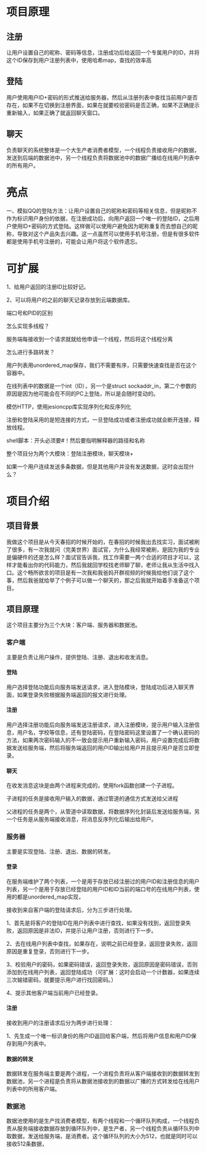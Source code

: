 # 项目原理

## 注册

让用户设置自己的昵称、密码等信息，注册成功后给返回一个专属用户的ID，并将这个ID保存到用户注册列表中，使用哈希map，查找的效率高

## 登陆

用户使用用户ID+密码的形式推送给服务器，然后从注册列表中查找当前用户是否存在，如果不在切换到注册界面，如果在就要校验密码是否正确，如果不正确提示重新输入，如果正确了就返回聊天窗口。

## 聊天

负责聊天的系统整体是一个大生产者消费者模型，一个线程负责接收用户的数据，发送到后端的数据池中，另一个线程负责将数据池中的数据广播给在线用户列表中的所有用户。

# 亮点

一、模拟QQ的登陆方法：让用户设置自己的昵称和密码等相关信息，但是昵称不作为标识用户身份的依据，在注册成功后，向用户返回一个唯一的登陆ID，之后用户使用ID+密码的方式登陆。这样做可以使用户避免因为昵称重复而去想自己的昵称，导致对这个产品失去兴趣。这一点虽然可以使用手机号注册，但是有很多软件都是使用手机号注册的，可能会让用户将这个软件遗忘。

# 可扩展

1、给用户返回的注册ID比较好记。

2、可以将用户的之前的聊天记录存放到云端数据库。



端口号和PID的区别



怎么实现多线程？

服务端每接收到一个请求就就给他申请一个线程，然后将这个线程分离

怎么进行多路转发？

用户列表用unordered_map保存，我们不需要有序，只需要快速查找是否在这个容器中。

在线列表中的数据是一个int（ID），另一个是struct sockaddr_in，第二个参数的原因是因为他可能会在不同的PC上登陆，所以是会随时变动的。



模仿HTTP，使用jesioncpp库实现序列化和反序列化



注册和登陆采用的是短连接的方式，一旦登陆成功或者注册成功就会断开连接，释放线程。



shell脚本：开头必须要#！然后要指明解释器的路径和名称

整个项目分为两个大模块：登陆注册模块，聊天模块+  



如果一个用户连续发送多条数据，但是其他用户并没有发送数据，这时会出现什么？



# 项目介绍

## 项目背景

我做这个项目是从今天春招的时候开始的，在春招的时候我出去找实习，面试被刷了很多，有一次我就问（完美世界）面试官，为什么我经常被刷，是因为我的专业是偏硬件的还是怎么样？面试官告诉我，找工作需要一两个合适的项目才可以，这样才能看出你的代码能力，然后我就回学校找老师聊了聊，老师让我从生活中找入口。这个畅所欲言的项目是有一次我和我爸妈开群视频的时候我给他们说了这个事，然后我爸就给举了个例子可以做一个聊天的，那之后我就开始着手准备这个项目。

## 项目原理

这个项目主要分为三个大块：客户端、服务器和数据池。

### **客户端**

主要是负责让用户操作，提供登陆、注册、退出和收发消息。

#### 登陆

用户选择登陆功能后向服务端发送请求，进入登陆模块，登陆成功后进入聊天界面，如果登录失败根据服务端返回的报文进行处理。

#### 注册

用户选择注册功能后向服务端发送注册请求，进入注册模块，提示用户输入注册信息，用户名，学校等信息，还有登陆密码，在登陆密码这里设置了一个确认密码的方法，如果两次密码输入的不一致会提示用户重新输入密码，用户设置完成后将数据发送给服务端，然后将服务端返回的用户ID输出给用户并且提示用户是否立即登录。

#### 聊天

在收发消息这块是由两个进程来完成的，使用fork函数创建一个子进程。

子进程的任务是接收用户输入的数据，通过管道的通信方式发送给父进程

父进程的任务是两个，从管道中读取数据，将数据序列化封装后发送给服务端，另一个任务是从服务端接收消息，将消息反序列化后输出给用户。

### **服务器**

主要是实现登陆、注册、退出、数据的转发。

#### 登录

在服务端维护了两个列表，一个是用于存放已经注册过的用户ID和注册信息的用户列表，另一个是用于存放已经登陆的用户ID和ID当前的端口号的在线用户列表，使用的都是unordered_map实现，

接收到来自客户端的登陆请求后，分为三步进行处理。

1、首先是将客户的登陆ID在用户列表中进行查找，如果没有找到，返回登录失败，返回原因是非法ID，并提示让用户注册，否则进行下一步。

2、去在线用户列表中查找，如果存在，说明之前已经登录，返回登录失败，返回原因是重复登录，否则进行下一步。

3、校验用户的密码，如果密码错误，返回登录失败，返回原因是密码错误，否则添加到在线用户列表，返回登陆成功（可扩展：这时会启动一个计数器，如果连续三次输错密码，就要提示用户进行找回密码。）

4、提示其他客户端当前用户已经登录。

#### 注册

接收到用户的注册请求后分为两步进行处理：

1、先生成一个唯一标识身份的用户ID返回给客户端，然后将用户信息和用户ID保存到用户列表中。

#### 数据的转发

数据转发在服务端主要是两个进程，一个进程负责将从客户端接收到的数据转发到数据池，另一个进程是负责将从数据池接收到的数据以广播的方式转发给在线用户列表中的所用客户端。

### 数据池

数据池使用的是生产找消费者模型，有两个线程和一个循环队列构成，一个线程负责从服务端接收数据存放到循环队列中，是生产者，另一个线程负责从循环队列中取数据，发送给服务端，是消费者。这个循环队列的大小为512，也就是同时可以接收512条数据，



